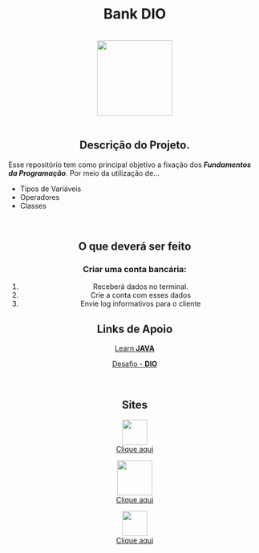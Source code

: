 <h1 align="center">Bank DIO</h1>
<div align="center">
<br>
    <img src="https://hermes.digitalinnovation.one/assets/diome/logo-full.svg" width="150">
    <!--<img src="https://www.jordanlima.dev/public/img/logo.png" width="150">-->
</div>
<br>
<h2 align="center">Descrição do Projeto.</h2>
<p>Esse repositório tem como principal objetivo a fixação dos <strong><em>Fundamentos da Programação</em></strong>. Por meio da utilização de...</p>
<ul>
    <li>Tipos de Variáveis</li>
    <li>Operadores</li>
    <li>Classes</li>
</ul>
<br>
<h2 align="center">O que deverá ser feito</h2>

<div align="center">
    <h3>Criar uma conta bancária: </h3>
    <ol>
        <li>Receberá dados no terminal.</li>
        <li>Crie a conta com esses dados</li>
        <li>Envie log informativos para o cliente</li>
    </ol>
</div>

<h2 align="center">Links de Apoio</h2>
<a href="https://dev.java/learn/"><p align="center">Learn <strong>JAVA</strong></p></a>
<a href="https://github.com/digitalinnovationone/trilha-java-basico/tree/main/desafios/sintaxe"><p align="center">Desafio - <strong>DIO</strong></p></a>
<br>

<h2 align="center">Sites</h2>
<a href="https://dio.me"><p align="center"><img src="https://hermes.digitalinnovation.one/assets/diome/logo-full.svg" width="50"><br>Clique aqui</p></a>
<a href="https://dev.java/"><p align="center"><img src="https://dev.java/assets/images/java-logo-vector.png" width="70"><br>Clique aqui</p></a>
<a href="https://jordanlima.dev"><p align="center"><img src="https://github.com/Jordan-Lima/Bank-DIO/assets/60404264/f611999a-c83f-42d2-b73e-5dd34dffb5bd" width="50"><br>Clique aqui</p></a>

